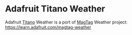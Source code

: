 # Adafruit Titano Weather
Adafruit [Titano](https://www.adafruit.com/product/4444) Weather is a port of [MagTag](https://www.adafruit.com/product/4800) Weather project: https://learn.adafruit.com/magtag-weather
